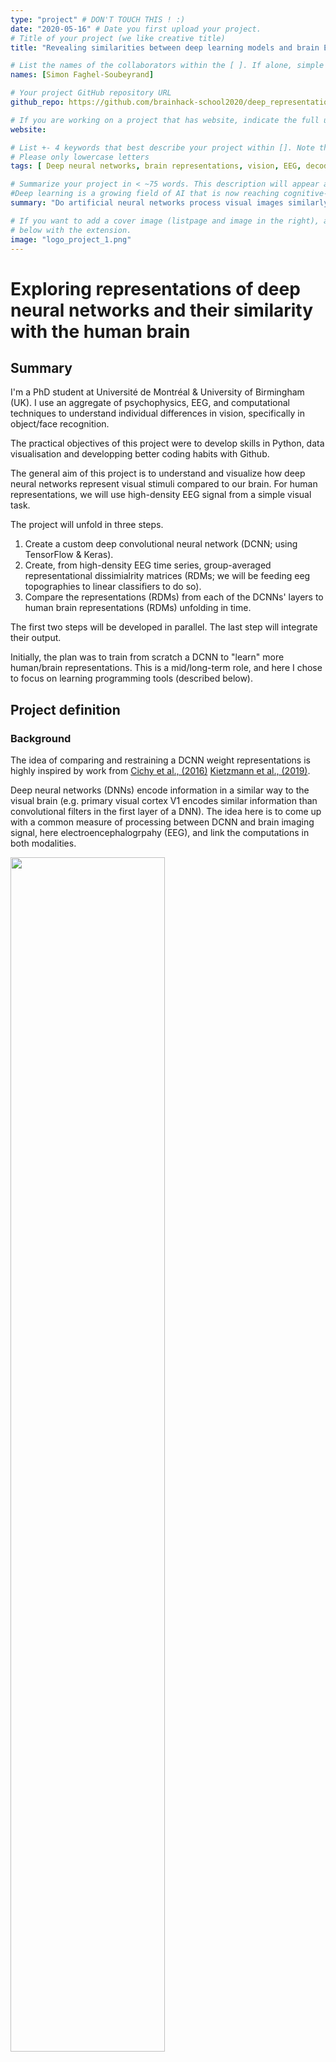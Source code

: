 ```yaml
---
type: "project" # DON'T TOUCH THIS ! :)
date: "2020-05-16" # Date you first upload your project.
# Title of your project (we like creative title)
title: "Revealing similarities between deep learning models and brain EEG representations"

# List the names of the collaborators within the [ ]. If alone, simple put your name within []
names: [Simon Faghel-Soubeyrand]

# Your project GitHub repository URL
github_repo: https://github.com/brainhack-school2020/deep_representational_learning

# If you are working on a project that has website, indicate the full url including "https://" below or leave it empty.
website:

# List +- 4 keywords that best describe your project within []. Note that the project summary also involves a number of key words. Those are listed on top of the [github repository](https://github.com/brainhack-school2020/project_template), click `manage topics`.
# Please only lowercase letters
tags: [ Deep neural networks, brain representations, vision, EEG, decoding]

# Summarize your project in < ~75 words. This description will appear at the top of your page and on the list page with other projects..
#Deep learning is a growing field of AI that is now reaching cognitive-neurosciences.
summary: "Do artificial neural networks process visual images similarly to our brain? If so, how? In this project, we bridge deep learning and brain EEG signals as we aim to understand more about our ability to process common visual stimuli such as objects, faces, scenes and animals."

# If you want to add a cover image (listpage and image in the right), add it to your directory and indicate the name
# below with the extension.
image: "logo_project_1.png"
---
```

<!-- This is an html comment and this won't appear in the rendered page. You are now editing the "content" area, the core of your description. Everything that you can do in markdown is allowed below. We added a couple of comments to guide your through documenting your progress. -->

# Exploring representations of deep neural networks and their similarity with the human brain 
 
## Summary

I'm a PhD student at Université de Montréal & University of Birmingham (UK). I use an aggregate of psychophysics, EEG, and computational techniques to understand individual differences in vision, specifically in object/face recognition.


The practical objectives of this project were to develop skills in Python, data visualisation and developping better coding habits with Github. 

The general aim of this project is to understand and visualize how deep neural networks represent visual stimuli compared to our brain. For human representations, we will use high-density EEG signal from a simple visual task.
 
 
The project will unfold in three steps. 

1) Create a custom deep convolutional neural network (DCNN; using  TensorFlow & Keras). 
2) Create, from high-density EEG time series, group-averaged representational dissimialrity matrices (RDMs; we will be feeding eeg topographies to linear classifiers to do so).
3) Compare the representations (RDMs) from each of the DCNNs' layers to human brain representations (RDMs) unfolding in time. 

The first two steps will be developed in parallel. The last step will integrate their output.

Initially, the plan was to train from scratch a DCNN to "learn" more human/brain representations. This is a mid/long-term role, and here I chose to focus on learning programming tools (described below).

## Project definition
### Background

The idea of comparing and restraining a DCNN  weight representations is highly inspired by work from [Cichy et al., (2016)](https://www.nature.com/articles/srep27755)
[Kietzmann et al., (2019)](https://www.pnas.org/content/116/43/21854).


Deep neural networks (DNNs) encode information in a similar way to the visual brain (e.g. primary visual cortex V1 encodes similar information than convolutional filters in the first layer of a DNN). 
The idea here is to come up with a common measure of processing between DCNN and brain imaging signal, here electroencephalogrpahy (EEG), and link the computations in both modalities. 

<img src="brain_dcnn_parallel.png" width="70%">


A good summary of brain and DNN computations can be obtained with a Representational Dissimlarity Matrix (RDM, see DATA section).


## Tools

The structure of the analyses will rely on :

- developping analysis in **Python** scripts: pyrsa, scikit-learn, tensorFlow & keras
- basics in visualisation tools : jupyter notebooks, interactive widgets, seaborn, and scikit-learn for multi-dimensional scaling.  
- Considering that the data is not completely available, no need to focus on BIDS standards that much.
- **Github**
- **Binder**
- I will also familiarize with **deep learning**

## Data

Description (general): 

we previously used brain EEG data to "decode" pairs of images (faces, objects, scenes, animals, etc.) that were presented to human participants.
By doing this with all pairs of images presented (49 stimuli = 1178 pairs), we created a Dissimilarity Matrix that is a summary of how the brain of each participant encodes diverse visual stimuli.
This Representational Dissimilarity Matrix (RDM) was used as the base data input of this project.

-RDMs were averaged across particpants (N=23). Preprocessed EEG recordings at 128 electrodes (BioSemi)

Task: simple one-back task over a stream of images containing faces of different emotions/gender, human-made/natural objects, animals and scenes. 

<img src="methods_eeg_oneback.png" width="70%">


## Deliverables

The plan is to have at least: 

- Python scripts for steps 1 and 3
- Markdown README.md explaining the whole pipeline.

And perhaps :

- A container that enables to reproduce these analyses

For the course : 

**Week 2 deliverable:** [README file](https://github.com/brainhack-school2020/deep_representational_learning/blob/master/README.md)

**Week 3 deliverable:** : *Binder environment for data visualization*

This link redirect to an interactive visualisation of the human brain data (RDMs):
[![Binder](https://mybinder.org/badge_logo.svg)](https://mybinder.org/v2/gh/brainhack-school2020/deep_representational_learning/master?filepath=%2Fanalysis%2Finteractive_figures_EEGxRSA.ipynb)

**Week 4 deliverable:** [presentation](https://github.com/brainhack-school2020/deep_representational_learning/blob/master/presentation/BHS_2020.pdf)


## Results

## Pipeline (analysis and visualization) with scripts.
<img src="pipeline_survol.png" width="60%">


## human brain RDMs

An interactive visualisation of the human brain data (RDMs) can be found here :
[![Binder](https://mybinder.org/badge_logo.svg)](https://mybinder.org/v2/gh/brainhack-school2020/deep_representational_learning/master?filepath=%2Fanalysis%2Finteractive_figures_EEGxRSA.ipynb)



Results for group-average **Representational Dissimiarlity matrices (RDMs)** had previously been derived at every time step from image onset. These  *stimulus* x *stimulus* matrices contains pairwise decoding accuracies between all images (e.g. image face vs image car), indicating the brain's representational model across various visual stimuli.

Here, the 2D coordinates of the representational distances from the RDMs are computed "online" using Multi-Dimensional Scaling from sklearn MDS method (to play interactively with this, see binder link above).

![alt text](interactive_RSA_time_MDS.gif)


## DNN representations and link with brain data

### DNN representations
Using the same stimuli we showed to participants as input to DNNs, I computed an RDM for every layer of the VGG16 neural network (weights from imagenet).

<img src="dcnn_rdms_only.png" width="70%">

### Similarity between brain signal and DNN representations
By correlating these DNN representations with the human RDMs, I obtained the time courses of similarity between VGG16 hierarchical processing and the EEG brain representations.

<img src="timecourse_EEGxDNN_complete.png" width="100%">
<!-- ![alt text](/analysis/models/models_rdm_visualisation/brain_x_vgg16_timecourse.png) -->


## Tools & Skills I developed during this project

- **Python**, and useful libraries (e.g. pingouin, pandas, scipy, sklearn, tensorflow, keras)
- Machine learning (**deep learning**).
- Interactive figures in **Jupyter notebooks** and visualization libraries (e.g. matplotlib, seaborn, ipywidgets)
- **Binder** reproducible environments to share code and figures. 
- **GitHub**
- **Markdown**
- **Inkscape** for figures.

## Conclusion and acknowledgements

Big thanks to all instructors, to Peer & Valerie, and to all the BHS community. This was a full month but I learned and enjoyed it a lot. I should also thank Michelle, which reminded me all the deliverables and deadlines throughout the way!

Thanks to my supervisors (F. Gosselin, I.Charest) and collaborators of this project, which will be integrated as part of my phD.

